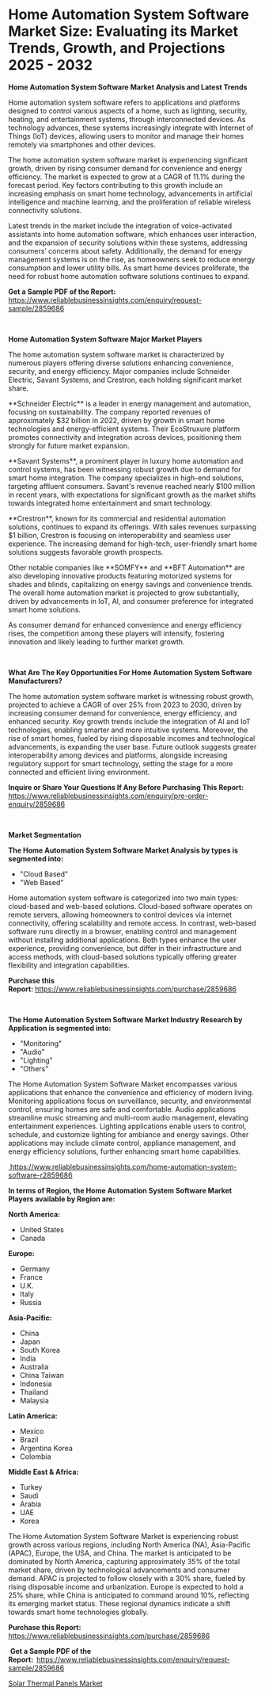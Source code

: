 <p><h1>Home Automation System Software Market Size: Evaluating its Market Trends, Growth, and Projections 2025 - 2032</h1></p><p><strong>Home Automation System Software Market Analysis and Latest Trends</strong></p>
<p><p>Home automation system software refers to applications and platforms designed to control various aspects of a home, such as lighting, security, heating, and entertainment systems, through interconnected devices. As technology advances, these systems increasingly integrate with Internet of Things (IoT) devices, allowing users to monitor and manage their homes remotely via smartphones and other devices.</p><p>The home automation system software market is experiencing significant growth, driven by rising consumer demand for convenience and energy efficiency. The market is expected to grow at a CAGR of 11.1% during the forecast period. Key factors contributing to this growth include an increasing emphasis on smart home technology, advancements in artificial intelligence and machine learning, and the proliferation of reliable wireless connectivity solutions. </p><p>Latest trends in the market include the integration of voice-activated assistants into home automation software, which enhances user interaction, and the expansion of security solutions within these systems, addressing consumers’ concerns about safety. Additionally, the demand for energy management systems is on the rise, as homeowners seek to reduce energy consumption and lower utility bills. As smart home devices proliferate, the need for robust home automation software solutions continues to expand.</p></p>
<p><strong>Get a Sample PDF of the Report:&nbsp;</strong> <a href="https://www.reliablebusinessinsights.com/enquiry/request-sample/2859686?utm_campaign=2239&utm_medium=2&utm_source=Github&utm_content=ia&utm_term=12032025&utm_id=home-automation-system-software">https://www.reliablebusinessinsights.com/enquiry/request-sample/2859686</a></p>
<p>&nbsp;</p>
<p><strong>Home Automation System Software Major Market Players</strong></p>
<p><p>The home automation system software market is characterized by numerous players offering diverse solutions enhancing convenience, security, and energy efficiency. Major companies include Schneider Electric, Savant Systems, and Crestron, each holding significant market share.</p><p>**Schneider Electric** is a leader in energy management and automation, focusing on sustainability. The company reported revenues of approximately $32 billion in 2022, driven by growth in smart home technologies and energy-efficient systems. Their EcoStruxure platform promotes connectivity and integration across devices, positioning them strongly for future market expansion.</p><p>**Savant Systems**, a prominent player in luxury home automation and control systems, has been witnessing robust growth due to demand for smart home integration. The company specializes in high-end solutions, targeting affluent consumers. Savant's revenue reached nearly $100 million in recent years, with expectations for significant growth as the market shifts towards integrated home entertainment and smart technology.</p><p>**Crestron**, known for its commercial and residential automation solutions, continues to expand its offerings. With sales revenues surpassing $1 billion, Crestron is focusing on interoperability and seamless user experience. The increasing demand for high-tech, user-friendly smart home solutions suggests favorable growth prospects.</p><p>Other notable companies like **SOMFY** and **BFT Automation** are also developing innovative products featuring motorized systems for shades and blinds, capitalizing on energy savings and convenience trends. The overall home automation market is projected to grow substantially, driven by advancements in IoT, AI, and consumer preference for integrated smart home solutions. </p><p>As consumer demand for enhanced convenience and energy efficiency rises, the competition among these players will intensify, fostering innovation and likely leading to further market growth.</p></p>
<p>&nbsp;</p>
<p><strong>What Are The Key Opportunities For Home Automation System Software Manufacturers?</strong></p>
<p><p>The home automation system software market is witnessing robust growth, projected to achieve a CAGR of over 25% from 2023 to 2030, driven by increasing consumer demand for convenience, energy efficiency, and enhanced security. Key growth trends include the integration of AI and IoT technologies, enabling smarter and more intuitive systems. Moreover, the rise of smart homes, fueled by rising disposable incomes and technological advancements, is expanding the user base. Future outlook suggests greater interoperability among devices and platforms, alongside increasing regulatory support for smart technology, setting the stage for a more connected and efficient living environment.</p></p>
<p><strong>Inquire or Share Your Questions If Any Before Purchasing This Report:</strong> <a href="https://www.reliablebusinessinsights.com/enquiry/pre-order-enquiry/2859686?utm_campaign=2239&utm_medium=2&utm_source=Github&utm_content=ia&utm_term=12032025&utm_id=home-automation-system-software">https://www.reliablebusinessinsights.com/enquiry/pre-order-enquiry/2859686</a></p>
<p>&nbsp;</p>
<p><strong>Market Segmentation</strong></p>
<p><strong>The Home Automation System Software Market Analysis by types is segmented into:</strong></p>
<p><ul><li>"Cloud Based"</li><li>"Web Based"</li></ul></p>
<p><p>Home automation system software is categorized into two main types: cloud-based and web-based solutions. Cloud-based software operates on remote servers, allowing homeowners to control devices via internet connectivity, offering scalability and remote access. In contrast, web-based software runs directly in a browser, enabling control and management without installing additional applications. Both types enhance the user experience, providing convenience, but differ in their infrastructure and access methods, with cloud-based solutions typically offering greater flexibility and integration capabilities.</p></p>
<p><strong>Purchase this Report:&nbsp;</strong><a href="https://www.reliablebusinessinsights.com/purchase/2859686?utm_campaign=2239&utm_medium=2&utm_source=Github&utm_content=ia&utm_term=12032025&utm_id=home-automation-system-software">https://www.reliablebusinessinsights.com/purchase/2859686</a></p>
<p>&nbsp;</p>
<p><strong>The Home Automation System Software Market Industry Research by Application is segmented into:</strong></p>
<p><ul><li>"Monitoring"</li><li>"Audio"</li><li>"Lighting"</li><li>"Others"</li></ul></p>
<p><p>The Home Automation System Software Market encompasses various applications that enhance the convenience and efficiency of modern living. Monitoring applications focus on surveillance, security, and environmental control, ensuring homes are safe and comfortable. Audio applications streamline music streaming and multi-room audio management, elevating entertainment experiences. Lighting applications enable users to control, schedule, and customize lighting for ambiance and energy savings. Other applications may include climate control, appliance management, and energy efficiency solutions, further enhancing smart home capabilities.</p></p>
<p><a href="https://www.reliablebusinessinsights.com/home-automation-system-software-r2859686?utm_campaign=2239&utm_medium=2&utm_source=Github&utm_content=ia&utm_term=12032025&utm_id=home-automation-system-software">&nbsp;https://www.reliablebusinessinsights.com/home-automation-system-software-r2859686</a></p>
<p><strong>In terms of Region, the Home Automation System Software Market Players available by Region are:</strong></p>
<p>
    <p> <strong> North America: </strong>
        <ul>
            <li>United States</li>
            <li>Canada</li>
        </ul>
        </p> 
    <p> <strong> Europe: </strong>
        <ul>
            <li>Germany</li>
            <li>France</li>
            <li>U.K.</li>
            <li>Italy</li>
            <li>Russia</li>
        </ul>
        </p> 
    <p> <strong> Asia-Pacific: </strong>
        <ul>
            <li>China</li>
            <li>Japan</li>
            <li>South Korea</li>
            <li>India</li>
            <li>Australia</li>
            <li>China Taiwan</li>
            <li>Indonesia</li>
            <li>Thailand</li>
            <li>Malaysia</li>
        </ul>
        </p> 
    <p> <strong> Latin America: </strong>
        <ul>
            <li>Mexico</li>
            <li>Brazil</li>
            <li>Argentina Korea</li>
            <li>Colombia</li>
        </ul>
        </p> 
    <p> <strong> Middle East & Africa: </strong>
        <ul>
            <li>Turkey</li>
            <li>Saudi</li>
            <li>Arabia</li>
            <li>UAE</li>
            <li>Korea</li>
        </ul>
    </p>
    </p>
<p><p>The Home Automation System Software Market is experiencing robust growth across various regions, including North America (NA), Asia-Pacific (APAC), Europe, the USA, and China. The market is anticipated to be dominated by North America, capturing approximately 35% of the total market share, driven by technological advancements and consumer demand. APAC is projected to follow closely with a 30% share, fueled by rising disposable income and urbanization. Europe is expected to hold a 25% share, while China is anticipated to command around 10%, reflecting its emerging market status. These regional dynamics indicate a shift towards smart home technologies globally.</p></p>
<p><strong>Purchase this Report: </strong><a href="https://www.reliablebusinessinsights.com/purchase/2859686?utm_campaign=2239&utm_medium=2&utm_source=Github&utm_content=ia&utm_term=12032025&utm_id=home-automation-system-software">https://www.reliablebusinessinsights.com/purchase/2859686</a></p>
<p>&nbsp;<strong>Get a Sample PDF of the Report:&nbsp;&nbsp;</strong><a href="https://www.reliablebusinessinsights.com/enquiry/request-sample/2859686?utm_campaign=2239&utm_medium=2&utm_source=Github&utm_content=ia&utm_term=12032025&utm_id=home-automation-system-software">https://www.reliablebusinessinsights.com/enquiry/request-sample/2859686</a></p>
<p><strong></strong></p>
<p><p><a href="https://github.com/ygfu6u/Market-Research-Report-List-2/blob/main/solar-thermal-panels-market.md?utm_campaign=2239&utm_medium=2&utm_source=Github&utm_content=ia&utm_term=12032025&utm_id=home-automation-system-software">Solar Thermal Panels Market</a></p></p>